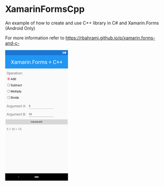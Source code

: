 # XamarinFormsCpp

An example of how to create and use C++ library in C# and Xamarin.Forms (Android Only)

For more information refer to https://rbahrami.github.io/p/xamarin.forms-and-c-

<img src="Screenshots/1.png" width=40% height=30%>
